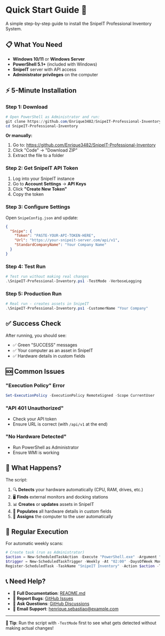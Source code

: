 # Quick Start Guide 🚀

A simple step-by-step guide to install the SnipeIT Professional Inventory System.

## 📋 What You Need

- **Windows 10/11** or **Windows Server**
- **PowerShell 5.1+** (included with Windows)
- **SnipeIT** server with API access
- **Administrator privileges** on the computer

## ⚡ 5-Minute Installation

### Step 1: Download
```powershell
# Open PowerShell as Administrator and run:
git clone https://github.com/Enrique3482/SnipeIT-Professional-Inventory.git
cd SnipeIT-Professional-Inventory
```

**Or manually:**
1. Go to: https://github.com/Enrique3482/SnipeIT-Professional-Inventory
2. Click "Code" → "Download ZIP"
3. Extract the file to a folder

### Step 2: Get SnipeIT API Token
1. Log into your SnipeIT instance
2. Go to **Account Settings** → **API Keys**
3. Click **"Create New Token"**
4. Copy the token

### Step 3: Configure Settings
Open `SnipeConfig.json` and update:

```json
{
  "Snipe": {
    "Token": "PASTE-YOUR-API-TOKEN-HERE",
    "Url": "https://your-snipeit-server.com/api/v1",
    "StandardCompanyName": "Your Company Name"
  }
}
```

### Step 4: Test Run
```powershell
# Test run without making real changes
.\SnipeIT-Professional-Inventory.ps1 -TestMode -VerboseLogging
```

### Step 5: Production Run
```powershell
# Real run - creates assets in SnipeIT
.\SnipeIT-Professional-Inventory.ps1 -CustomerName "Your Company"
```

## ✅ Success Check

After running, you should see:
- ✅ Green "SUCCESS" messages
- ✅ Your computer as an asset in SnipeIT
- ✅ Hardware details in custom fields

## 🆘 Common Issues

### "Execution Policy" Error
```powershell
Set-ExecutionPolicy -ExecutionPolicy RemoteSigned -Scope CurrentUser
```

### "API 401 Unauthorized"
- Check your API token
- Ensure URL is correct (with `/api/v1` at the end)

### "No Hardware Detected"
- Run PowerShell as Administrator
- Ensure WMI is working

## 📁 What Happens?

The script:
1. 🔍 **Detects** your hardware automatically (CPU, RAM, drives, etc.)
2. 🖥️ **Finds** external monitors and docking stations
3. 📊 **Creates** or **updates** assets in SnipeIT
4. 📝 **Populates** all hardware details in custom fields
5. 👤 **Assigns** the computer to the user automatically

## 🔄 Regular Execution

For automatic weekly scans:
```powershell
# Create task (run as Administrator)
$action = New-ScheduledTaskAction -Execute "PowerShell.exe" -Argument "-ExecutionPolicy Bypass -File 'C:\Path\to\Script\SnipeIT-Professional-Inventory.ps1'"
$trigger = New-ScheduledTaskTrigger -Weekly -At "02:00" -DaysOfWeek Monday
Register-ScheduledTask -TaskName "SnipeIT Inventory" -Action $action -Trigger $trigger -User "SYSTEM"
```

## 📞 Need Help?

- 📖 **Full Documentation**: [README.md](README.md)
- 🐛 **Report Bugs**: [GitHub Issues](../../issues)
- 💬 **Ask Questions**: [GitHub Discussions](../../discussions)
- 📧 **Email Support**: henrique.sebastiao@example.com

---

**🎯 Tip**: Run the script with `-TestMode` first to see what gets detected without making actual changes!